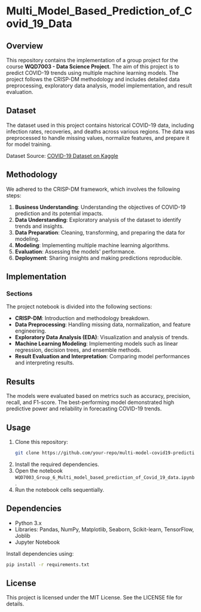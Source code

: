 # Multi_Model_Based_Prediction_of_Covid_19_Data

## Overview
This repository contains the implementation of a group project for the course **WQD7003 - Data Science Project**. The aim of this project is to predict COVID-19 trends using multiple machine learning models. The project follows the CRISP-DM methodology and includes detailed data preprocessing, exploratory data analysis, model implementation, and result evaluation.

## Dataset
The dataset used in this project contains historical COVID-19 data, including infection rates, recoveries, and deaths across various regions. The data was preprocessed to handle missing values, normalize features, and prepare it for model training.

Dataset Source: [COVID-19 Dataset on Kaggle](https://www.kaggle.com/datasets/meirnizri/covid19-dataset)

## Methodology
We adhered to the CRISP-DM framework, which involves the following steps:
1. **Business Understanding**: Understanding the objectives of COVID-19 prediction and its potential impacts.
2. **Data Understanding**: Exploratory analysis of the dataset to identify trends and insights.
3. **Data Preparation**: Cleaning, transforming, and preparing the data for modeling.
4. **Modeling**: Implementing multiple machine learning algorithms.
5. **Evaluation**: Assessing the models' performance.
6. **Deployment**: Sharing insights and making predictions reproducible.

## Implementation
### Sections
The project notebook is divided into the following sections:
- **CRISP-DM**: Introduction and methodology breakdown.
- **Data Preprocessing**: Handling missing data, normalization, and feature engineering.
- **Exploratory Data Analysis (EDA)**: Visualization and analysis of trends.
- **Machine Learning Modeling**: Implementing models such as linear regression, decision trees, and ensemble methods.
- **Result Evaluation and Interpretation**: Comparing model performances and interpreting results.

## Results
The models were evaluated based on metrics such as accuracy, precision, recall, and F1-score. The best-performing model demonstrated high predictive power and reliability in forecasting COVID-19 trends.


## Usage
1. Clone this repository:
   ```bash
   git clone https://github.com/your-repo/multi-model-covid19-prediction.git
   ```
2. Install the required dependencies.
3. Open the notebook `WQD7003_Group_6_Multi_model_based_prediction_of_Covid_19_data.ipynb`.
4. Run the notebook cells sequentially.

## Dependencies
- Python 3.x
- Libraries: Pandas, NumPy, Matplotlib, Seaborn, Scikit-learn, TensorFlow, Joblib
- Jupyter Notebook

Install dependencies using:
```bash
pip install -r requirements.txt
```

## License
This project is licensed under the MIT License. See the LICENSE file for details.
